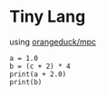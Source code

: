 # Tiny Lang

using [orangeduck/mpc](https://github.com/orangeduck/mpc "orangeduck/mpc")

```
a = 1.0
b = (c + 2) * 4
print(a + 2.0)
print(b)
```
